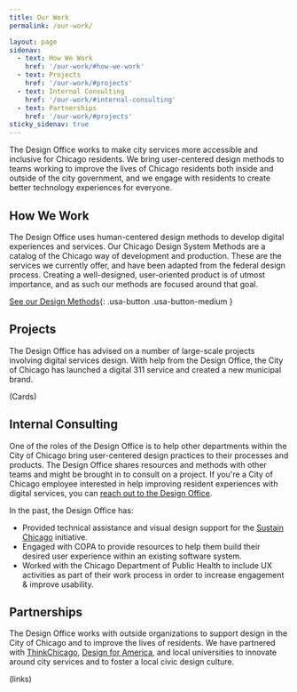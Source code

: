 ```yaml
---
title: Our Work
permalink: /our-work/

layout: page
sidenav:
  - text: How We Work
    href: '/our-work/#how-we-work'
  - text: Projects
    href: '/our-work/#projects'
  - text: Internal Consulting
    href: '/our-work/#internal-consulting'
  - text: Partnerships
    href: '/our-work/#projects'
sticky_sidenav: true
---
```


The Design Office works to make city services more accessible and inclusive for Chicago residents. We bring user-centered design methods to teams working to improve the lives of Chicago residents both inside and outside of the city government, and we engage with residents to create better technology experiences for everyone.

## How We Work

The Design Office uses human-centered design methods to develop digital experiences and services. Our Chicago Design System Methods are a catalog of the Chicago way of development and production. These are the services we currently offer, and have been adapted from the federal design process. Creating a well-designed, user-oriented product is of utmost importance, and as such our methods are focused around that goal.

[See our Design Methods](https://chicago.github.io/design-methods){: .usa-button .usa-button-medium }

## Projects

The Design Office has advised on a number of large-scale projects involving digital services design. With help from the Design Office, the City of Chicago has launched a digital 311 service and created a new municipal brand. 

(Cards)

## Internal Consulting

One of the roles of the Design Office is to help other departments within the City of Chicago bring user-centered design practices to their processes and products. The Design Office shares resources and methods with other teams and might be brought in to consult on a project. If you're a City of Chicago employee interested in help improving resident experiences with digital services, you can [reach out to the Design Office](/about-us/#contact-us).

In the past, the Design Office has:

* Provided technical assistance and visual design support for the [Sustain Chicago](https://sustainchicago.cityofchicago.org/) initiative.
* Engaged with COPA to provide resources to help them build their desired user experience within an existing software system.
* Worked with the Chicago Department of Public Health to include UX activities as part of their work process in order to increase engagement & improve usability.

## Partnerships

The Design Office works with outside organizations to support design in the City of Chicago and to improve the lives of residents. We have partnered with [ThinkChicago](http://www.thinkchicago.net/), [Design for America](http://designforamerica.com/), and local universities to innovate around city services and to foster a local civic design culture.

(links)
